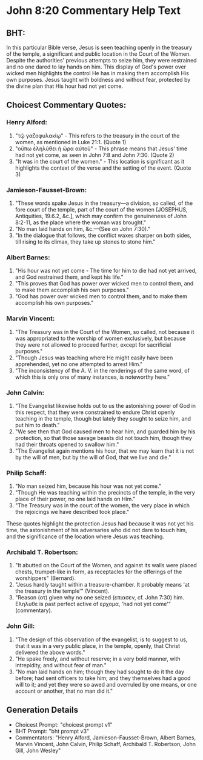 # John 8:20 Commentary Help Text

## BHT:
In this particular Bible verse, Jesus is seen teaching openly in the treasury of the temple, a significant and public location in the Court of the Women. Despite the authorities' previous attempts to seize him, they were restrained and no one dared to lay hands on him. This display of God's power over wicked men highlights the control He has in making them accomplish His own purposes. Jesus taught with boldness and without fear, protected by the divine plan that His hour had not yet come.

## Choicest Commentary Quotes:
### Henry Alford:
1. "τῷ γαζοφυλακίῳ" - This refers to the treasury in the court of the women, as mentioned in Luke 21:1. (Quote 1)
2. "οὔπω ἐληλύθει ἡ ὥρα αὐτοῦ" - This phrase means that Jesus' time had not yet come, as seen in John 7:8 and John 7:30. (Quote 2)
3. "It was in the court of the women." - This location is significant as it highlights the context of the verse and the setting of the event. (Quote 3)

### Jamieson-Fausset-Brown:
1. "These words spake Jesus in the treasury—a division, so called, of the fore court of the temple, part of the court of the women [JOSEPHUS, Antiquities, 19.6.2, &c.], which may confirm the genuineness of John 8:2-11, as the place where the woman was brought."
2. "No man laid hands on him, &c.—(See on John 7:30)."
3. "In the dialogue that follows, the conflict waxes sharper on both sides, till rising to its climax, they take up stones to stone him."

### Albert Barnes:
1. "His hour was not yet come - The time for him to die had not yet arrived, and God restrained them, and kept his life."
2. "This proves that God has power over wicked men to control them, and to make them accomplish his own purposes."
3. "God has power over wicked men to control them, and to make them accomplish his own purposes."

### Marvin Vincent:
1. "The Treasury was in the Court of the Women, so called, not because it was appropriated to the worship of women exclusively, but because they were not allowed to proceed further, except for sacrificial purposes."
2. "Though Jesus was teaching where He might easily have been apprehended, yet no one attempted to arrest Him."
3. "The inconsistency of the A. V. in the renderings of the same word, of which this is only one of many instances, is noteworthy here."

### John Calvin:
1. "The Evangelist likewise holds out to us the astonishing power of God in this respect, that they were constrained to endure Christ openly teaching in the temple, though but lately they sought to seize him, and put him to death."
2. "We see then that God caused men to hear him, and guarded him by his protection, so that those savage beasts did not touch him, though they had their throats opened to swallow him."
3. "The Evangelist again mentions his hour, that we may learn that it is not by the will of men, but by the will of God, that we live and die."

### Philip Schaff:
1. "No man seized him, because his hour was not yet come." 
2. "Though He was teaching within the precincts of the temple, in the very place of their power, no one laid hands on Him."
3. "The Treasury was in the court of the women, the very place in which the rejoicings we have described took place."

These quotes highlight the protection Jesus had because it was not yet his time, the astonishment of his adversaries who did not dare to touch him, and the significance of the location where Jesus was teaching.

### Archibald T. Robertson:
1. "It abutted on the Court of the Women, and against its walls were placed chests, trumpet-like in form, as receptacles for the offerings of the worshippers" (Bernard).
2. "Jesus hardly taught within a treasure-chamber. It probably means 'at the treasury in the temple'" (Vincent).
3. "Reason (οτ) given why no one seized (επιασεν, cf. John 7:30) him. Εληλυθε is past perfect active of ερχομα, 'had not yet come'" (commentary).

### John Gill:
1. "The design of this observation of the evangelist, is to suggest to us, that it was in a very public place, in the temple, openly, that Christ delivered the above words."
2. "He spake freely, and without reserve; in a very bold manner, with intrepidity, and without fear of man."
3. "No man laid hands on him; though they had sought to do it the day before; had sent officers to take him; and they themselves had a good will to it; and yet they were so awed and overruled by one means, or one account or another, that no man did it."


## Generation Details
- Choicest Prompt: "choicest prompt v1"
- BHT Prompt: "bht prompt v3"
- Commentators: "Henry Alford, Jamieson-Fausset-Brown, Albert Barnes, Marvin Vincent, John Calvin, Philip Schaff, Archibald T. Robertson, John Gill, John Wesley"

